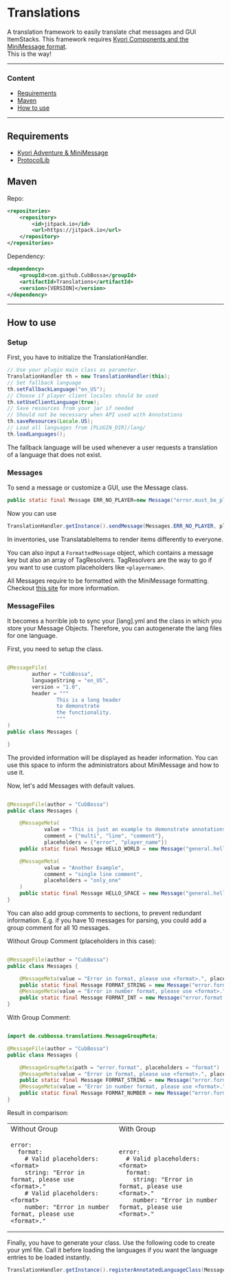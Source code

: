 # Translations

A translation framework to easily translate chat messages and GUI ItemStacks.
This framework requires [Kyori Components and the MiniMessage format](https://docs.adventure.kyori.net/minimessage/format.html).
<br>This is the way!

---

### Content

- [Requirements](#Requirements)
- [Maven](#Maven)
- [How to use](#How_to_use)

---

## Requirements
- [Kyori Adventure & MiniMessage](https://docs.adventure.kyori.net/minimessage/format.html)
- [ProtocolLib](https://www.spigotmc.org/resources/protocollib.1997/)

## Maven

Repo:
```XML
<repositories>
    <repository>
        <id>jitpack.io</id>
        <url>https://jitpack.io</url>
    </repository>
</repositories>
```

Dependency:
```XML
<dependency>
    <groupId>com.github.CubBossa</groupId>
    <artifactId>Translations</artifactId>
    <version>[VERSION]</version>
</dependency>
```

---

## How to use

### Setup

First, you have to initialize the TranslationHandler.

```JAVA
// Use your plugin main class as parameter.
TranslationHandler th = new TranslationHandler(this);
// Set fallback language
th.setFallbackLanguage("en_US");
// Choose if player client locales should be used
th.setUseClientLanguage(true);
// Save resources from your jar if needed
// Should not be necessary when API used with Annotations
th.saveResources(Locale.US);
// Load all languages from [PLUGIN_DIR]/lang/
th.loadLanguages();
```

The fallback language will be used whenever a user requests a translation of a language that does not exist.

### Messages

To send a message or customize a GUI, use the Message class.

```Java
public static final Message ERR_NO_PLAYER=new Message("error.must_be_player");
```

Now you can use

```Java
TranslationHandler.getInstance().sendMessage(Messages.ERR_NO_PLAYER, player);
```

In inventories, use TranslatableItems to render items differently to everyone.

You can also input a `FormattedMessage` object, which contains a message key but also an array of TagResolvers.
TagResolvers are the way to go if you want to use custom placeholders like
`<playername>`.

All Messages require to be formatted with the MiniMessage formatting.
Checkout [this site](https://docs.adventure.kyori.net/minimessage/format.html) for more information.

### MessageFiles

It becomes a horrible job to sync your [lang].yml and the class in which you store your Message Objects. Therefore, you
can autogenerate the lang files for one language.

First, you need to setup the class.

```Java

@MessageFile(
		author = "CubBossa",
		languageString = "en_US",
		version = "1.0",
		header = """
				This is a long header
				to demonstrate
				the functionality.
				"""
)
public class Messages {

}
```

The provided information will be displayed as header information. You can use this space to inform the administrators
about MiniMessage and how to use it.

Now, let's add Messages with default values.

```Java

@MessageFile(author = "CubBossa")
public class Messages {

	@MessageMeta(
			value = "This is just an example to demonstrate annotations.",
			comment = {"multi", "line", "comment"},
			placeholders = {"error", "player_name"})
	public static final Message HELLO_WORLD = new Message("general.hello_world");

	@MessageMeta(
			value = "Another Example",
			comment = "single line comment",
			placeholders = "only_one"
	)
	public static final Message HELLO_SPACE = new Message("general.hello_space");
}
```

You can also add group comments to sections, to prevent redundant information. E.g. if you have 10 messages for parsing,
you could add a group comment for all 10 messages.

Without Group Comment (placeholders in this case):

```Java

@MessageFile(author = "CubBossa")
public class Messages {

	@MessageMeta(value = "Error in format, please use <format>.", placeholders = "format")
	public static final Message FORMAT_STRING = new Message("error.format.string");
	@MessageMeta(value = "Error in number format, please use <format>.", placeholders = "format")
	public static final Message FORMAT_INT = new Message("error.format.number");
}
```

With Group Comment:

```Java

import de.cubbossa.translations.MessageGroupMeta;

@MessageFile(author = "CubBossa")
public class Messages {

	@MessageGroupMeta(path = "error.format", placeholders = "format")
	@MessageMeta(value = "Error in format, please use <format>.", placeholders = "format")
	public static final Message FORMAT_STRING = new Message("error.format.string");
	@MessageMeta(value = "Error in number format, please use <format>.", placeholders = "format")
	public static final Message FORMAT_NUMBER = new Message("error.format.number");
}
```

Result in comparison:
<table>
<tr><td>Without Group</td><td>With Group</td></tr>
<tr>
<td>

```YML
error:
  format:
    # Valid placeholders: <format>
    string: "Error in format, please use <format>."
    # Valid placeholders: <format>
    number: "Error in number format, please use <format>."
```

</td>
<td>

```YML
error:
  # Valid placeholders: <format>
  format:
    string: "Error in format, please use <format>."
    number: "Error in number format, please use <format>."
```

</td>
</tr>
</table>

Finally, you have to generate your class. Use the following code to create your yml file. Call it before loading the
languages if you want the language entries to be loaded instantly.

```Java
TranslationHandler.getInstance().registerAnnotatedLanguageClass(Messages.class);
```





